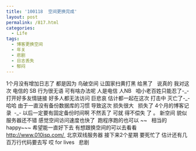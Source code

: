 ```yaml
---
title: '100118  空间更换完成'
layout: post
permalink: /817.html
categories:
  - Life
tags:
  - 博客更换空间
  - 年关
  - 悲剧
  - 日志丢失
  - 郁闷
---
```

 1个月没有增加日志了 都是因为 鸟破空间 让国家扫黄打黑 给黑了   说真的 我对这次 电信的 SB 行为很无语 可有啥办法呢 人是电信 人NB   咱小老百姓只能忍了-\_- 打开好多友情链接 好多人都无法访问 巨悲哀 估计都一起在这次 打击中 灭亡了-\_- 哈哈 由于一直没有备份数据库的习惯 导致这次 损失很大   损失了 4个月的博客记录  -_- 以后一定要有固定备份时间啊 不然丢了 可就 得不偿失 了 。 新空间 貌似服务器还不错 感觉空间访问速度也快了  跑程序跑的也可以 ~~   相当的 happy~~~ 希望能一直好下去 有想跟换空间的可以去看看 http://www.010isp.com/  北京双线服务器 接下来2个星期 要死忙了 估计还有几百万行代码要去写 哎 for lives   悲剧